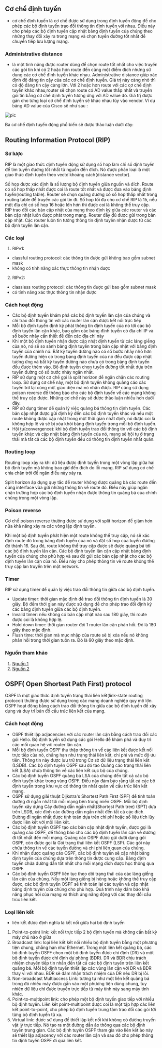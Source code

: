 ## Cơ chế định tuyến
- cơ chế định tuyến là cơ chế được sử dụng trong định tuyến động để cho phép các bộ định tuyến trao đổi thông tin định tuyến với nhau. Điều này cho phép các bộ định tuyến cập nhật bảng định tuyến của chúng theo những thay đổi xảy ra trong mạng và chọn tuyến đường tốt nhất để chuyển tiếp lưu lượng mạng.

### Administrative distance
 - là một tính năng được router dùng để chọn route tốt nhất cho việc truyền các gói tin khi có 2 hoặc hơn route đến cùng một điểm đích nhưng sử dụng các cơ chế định tuyến khác nhau. Administrative distance giúp xác định độ đáng tin cậy của các cơ chế định tuyến. Giá trị này càng nhỏ thì có độ đáng tin cậy càng lớn. Với 2 hoặc hơn route với các cơ chế định tuyến khác nhau,router sẽ chọn route có AD value thấp nhất và truyền gói tin bằng cơ chế định tuyến tương ứng với AD value đó.  Giá trị được gán cho từng loại cơ chế định tuyến sẽ khác nhau tùy vào vendor.
 Ví dụ bảng AD value của Cisco sẽ như sau :
 
 ![pic](images/cisco.png)
 
Ba cơ chế định tuyến động phổ biến sẽ được thảo luận dưới đây:

## Routing Information Protocol (RIP)
### Sơ lược 
RIP là một giao thức định tuyến động sử dụng số hop làm chỉ số định tuyến để tìm tuyến đường tốt nhất từ nguồn đến đích. Nó được phân loại là một giao thức định tuyến theo vectơ khoảng cách(distance vector).

Số hop được xác định là số lượng bộ định tuyến giữa nguồn và đích. Route có số hop thấp nhất được coi là route tốt nhất và được đưa vào bảng định tuyến(routing table). Router sẽ chọn quãng đường có số hop thấp nhất trong routing table để truyền các gói tin đi. Số hop tối đa cho cơ chế RIP là 15, nếu một địa chỉ có số hop 16 hoặc lớn hơn thì được coi là không thể truy cập.
 RIP trao đổi các bản cập nhật của mạng theo định kỳ giữa các router và các bản cập nhật luôn được phát trong mạng. Router đầy đủ được gửi trong bản cập nhật. Các router luôn tin tưởng thông tin định tuyến nhận được từ các bộ định tuyến lân cận.
### Các loại
1. RIPv1:
+ classful routing protocol: các thông tin được gửi không bao gồm subnet mask
+ không có tính năng xác thực thông tin nhận được
2. RIPv2:
+ classless routing protocol: các thông tin được gửi bao gồm subnet mask
+ có tính năng xác thực thông tin nhận được

### Cách hoạt động
- Các bộ định tuyến khám phá các bộ định tuyến lân cận của chúng và chỉ trao đổi thông tin với các router lân cận được kết nối trực tiếp
- Mỗi bộ định tuyến định kỳ phát thông tin định tuyến của nó tới các bộ định tuyến lân cận khác, bao gồm các bảng định tuyến có địa chỉ IP và số bước nhảy cần thiết để đến các địa chỉ này
- Khi một bộ định tuyến nhận được cập nhật định tuyến từ các láng giềng của nó, nó sẽ so sánh bảng định tuyến trong bản cập nhật với bảng định tuyến của chính nó. Bất kỳ tuyến đường nào có số bước nhảy nhỏ hơn tuyến đường hiện có trong bảng định tuyến của nó đều được cập nhật tương ứng và bất kỳ tuyến đường nào chưa có trong bảng định tuyến đều được thêm vào. Bộ định tuyến chọn tuyến đường tốt nhất dựa trên tuyến đường có số bước nhảy ngắn nhất.
- RIP sử dụng một cơ chế gọi là split horizon để ngăn chặn các routing loop. Sử dụng cơ chế này, một bộ định tuyến không quảng cáo các tuyến trở lại cùng một giao diện mà nó nhận được. RIP cũng sử dụng poison reverse để thông báo cho các bộ định tuyến về các mạng không thể truy cập được. Những cơ chế này sẽ được thảo luận nhiều hơn dưới đây.
- RIP sử dụng timer để quản lý việc quảng bá thông tin định tuyến. Các bản cập nhật được gửi định kỳ đến các bộ định tuyến khác và nếu một route không được cập nhật trong một thời gian nhất định, nó được coi là không hợp lệ và sẽ bị xóa khỏi bảng định tuyến trong mỗi bộ định tuyến.
- Hội tụ(convergence): khi bộ định tuyến trao đổi thông tin với các bộ định tuyến khác và cập nhật bảng định tuyến của nó, mạng sẽ hội tụ ở trạng thái mà tất cả các bộ định tuyến đều có thông tin định tuyến nhất quán.

### Routing loop
Routing loop xảy ra khi dữ liệu được định tuyến trong một vòng lặp giữa hai bộ định tuyến mà không bao giờ đến đích do lỗi mạng. RIP sử dụng cơ chế chia chân trời để ngăn điều này xảy ra.

Split horizon áp dụng quy tắc để router không được quảng bá các route đến cùng interface vừa gửi những thông tin về route đó. Điều này giúp ngăn chặn trường hợp các bộ định tuyến nhận được thông tin quảng bá của chính chúng trong một vòng lặp.


### Poison reverse
Cơ chế poison reverse thường được sử dụng với split horizon để giảm hơn nữa khả năng xảy ra các vòng lặp định tuyến.

Khi một bộ định tuyến phát hiện một route không thể truy cập, nó sẽ xác định route đó trong bảng định tuyến của nó và đặt số hop của tuyến đường đó thành 16. Sau đó, route không thể truy cập được sẽ được quảng bá tới các bộ định tuyến lân cận. Các bộ định tuyến lân cận cập nhật bảng định tuyến của chúng cho phù hợp và sau đó gửi các bản cập nhật cho các bộ định tuyến lân cận của nó. Điều này cho phép thông tin về route không thể truy cập lan truyền trên một network.

### Timer
RIP sử dụng timer để quản lý việc trao đổi thông tin giữa các bộ định tuyến.
- Update timer: thời gian mặc định để trao đổi thông tin định tuyến là 30 giây. Bộ đếm thời gian này được sử dụng để cho phép trao đổi định kỳ các bảng định tuyến giữa các bộ định tuyến.
- Invalid timer: nếu không có bản cập nhật nào sau 180 giây, thì route được coi là không hợp lệ.
- Hold down timer: thời gian router đợi 1 router lân cận phản hồi. Đó là 180 giây theo mặc định.
- Flush time: thời gian mà mục nhập của route sẽ bị xóa nếu nó không phản hồi trong thời gian tuôn ra. Đó là 60 giây theo mặc định.

### Nguồn tham khảo
1. [Nguồn 1](https://www.geeksforgeeks.org/routing-information-protocol-rip/)
2. [Nguồn 2](https://en.wikipedia.org/wiki/Routing_Information_Protocol)


## OSPF( Open Shortest Path First) protocol

OSPF là một giao thức định tuyến trạng thái liên kết(link-state routing protocol) thường được sử dụng trong các mạng doanh nghiệp quy mô lớn. OSPF hoạt động bằng cách trao đổi thông tin giữa các bộ định tuyến để xây dựng và duy trì bản đồ cấu trúc liên kết của mạng.

### Cách hoạt động
- OSPF thiết lập adjacencies với các router lân cận bằng cách trao đổi các gói Hello. Bộ định tuyến sử dụng các gói Hello để khám phá và duy trì các mối quan hệ với router lân cận.
- Mỗi bộ định tuyến OSPF thu thập thông tin về các liên kết được kết nối trực tiếp của nó, chẳng hạn như trạng thái liên kết, chi phí và mức độ ưu tiên. Thông tin này được lưu trữ trong Cơ sở dữ liệu trạng thái liên kết (LSDB). Các bộ định tuyến OSPF sau đó tạo Quảng cáo trạng thái liên kết (LSA) chứa thông tin về các liên kết cục bộ của chúng.
- Các bộ định tuyến OSPF quảng bá LSA của chúng đến tất cả các bộ định tuyến khác trong vùng OSPF. Điều này đảm bảo rằng tất cả các bộ định tuyến trong khu vực có thông tin nhất quán về cấu trúc liên kết mạng.
- OSPF sử dụng giải thuật Dijkstra's Shortest Path First (SPF) để tính toán đường đi ngắn nhất tới mỗi mạng bên trong miền OSPF. Mỗi bộ định tuyến xây dựng Cây đường dẫn ngắn nhất(Shortest Path tree) (SPT) dựa trên LSDB, xác định các đường dẫn ngắn nhất đến tất cả các đích. Đường đi ngắn nhất được tính toán dựa trên chi phí hoặc số liệu tích lũy được liên kết với mỗi liên kết.
- Các bộ định tuyến OSPF tạo các bản cập nhật định tuyến, được gọi là quảng cáo OSPF, để thông báo cho các bộ định tuyến lân cận về đường đi tốt nhất đến mỗi mạng. Quảng cáo OSPF được gửi dưới dạng gói OSPF, còn được gọi là Gói trạng thái liên kết OSPF (LSP). Các gói này chứa thông tin về các tuyến đường và chi phí liên quan của chúng.
- Khi nhận được quảng cáo OSPF, các bộ định tuyến sẽ cập nhật bảng định tuyến của chúng dựa trên thông tin được cung cấp. Bảng định tuyến chứa đường dẫn tốt nhất cho mỗi mạng đích được học thông qua OSPF.
- Các bộ định tuyến OSPF liên tục theo dõi trạng thái của các láng giềng lân cận của chúng. Nếu một láng giềng bị hỏng hoặc không thể truy cập được, các bộ định tuyến OSPF sẽ tính toán lại các tuyến và cập nhật bảng định tuyến của chúng cho phù hợp. Quá trình này đảm bảo khả năng phục hồi của mạng và thích ứng năng động với các thay đổi cấu trúc liên kết.

### Loại liên kết
- liên kết được định nghĩa là kết nối giữa hai bộ định tuyến

1. Point-to-point link: kết nối trực tiếp 2 bộ định tuyến mà không cần bất kỳ máy chủ nào ở giữa
2. Broadcast link: loại liên kết kết nối nhiều bộ định tuyến bằng một phương tiện chung, chẳng hạn như Ethernet. Trong một liên kết quảng bá, các bộ định tuyến OSPF chọn một bộ định tuyến được chỉ định (DR) và một bộ định tuyến được chỉ định dự phòng (BDR). DR và BDR chịu trách nhiệm chuyển tiếp tin nhắn đến tất cả các bộ định tuyến trên liên kết quảng bá. Mỗi bộ định tuyến thiết lập các vùng lân cận với DR và BDR thay vì với nhau. BDR sẽ đảm nhận trách nhiệm của DR nếu DR bị lỗi.
3. Non-broadcast Multiaccess Link: tương tự như một liên kết quảng bá trong đó nhiều máy được gắn vào một phương tiện dùng chung, tuy nhiên dữ liệu chỉ được truyền trực tiếp từ máy tính này sang máy tính khác.
4. Point-to-multipoint link: cho phép một bộ định tuyến giao tiếp với nhiều bộ định tuyến. Liên kết point-multipoint được coi là một tập hợp các liên kết point-to-point, cho phép bộ định tuyến trung tâm trao đổi các gói tới từng bộ định tuyến từ xa.
5. Virtual link: được sử dụng để thiết lập kết nối khi không có đường truyền vật lý trực tiếp. Nó tạo ra một đường dẫn ảo thông qua các bộ định tuyến trung gian. Các bộ định tuyến OSPF tham gia vào liên kết ảo này sẽ thiết lập adjacency với các router lân cận và sau đó cho phép thông tin định tuyến OSPF đi qua liên kết.




